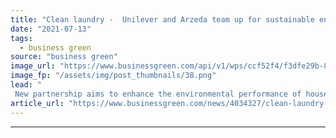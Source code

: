 ```yaml
---
title: "Clean laundry -  Unilever and Arzeda team up for sustainable enzymes push"
date: "2021-07-13"
tags: 
  - business green
source: "business green"
image_url: "https://www.businessgreen.com/api/v1/wps/ccf52f4/f3dfe29b-8db2-4843-aa88-886850dc5a80/1/Arzeda-designer-enzyme-1-185x114.png"
image_fp: "/assets/img/post_thumbnails/38.png"
lead: "
 New partnership aims to enhance the environmental performance of household brands such as Persil, Comfort, and Surf ..."
article_url: "https://www.businessgreen.com/news/4034327/clean-laundry-unilever-arzeda-team-sustainable-enzymes-push"
---
```


---
